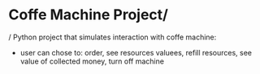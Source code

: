 # Coffe Machine Project/
/
Python project that simulates interaction with coffe machine:
- user can chose to: order, see resources valuees, refill resources, see value of collected money, turn off machine
